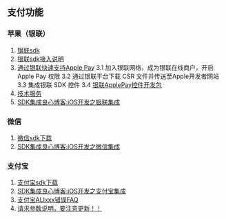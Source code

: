 ## 支付功能

### 苹果（银联）
1. [银联sdk](https://open.unionpay.com/ajweb/help/file/techFile?productId=3)
2. [银联sdk接入说明](http://www.jianshu.com/p/92d615f78509)
3. [通过银联快速支持Apple Pay](https://open.unionpay.com/apple/applepay.html)
3.1 加入银联网络，成为银联在线商户，开启 Apple Pay 权限
3.2 通过银联平台下载 CSR 文件并传送至Apple开发者网站
3.3 集成银联 SDK 控件
3.4 [银联ApplePay控件开发包](https://open.unionpay.com/ajweb/help/file/toDetailPage?id=345&flag=2)
4. [技术服务](https://open.unionpay.com/ajweb/product/detail?id=80)
2. [SDK集成良心博客:iOS开发之银联集成](http://www.jianshu.com/p/bc7471a5df7f)

### 微信
1. [微信sdk下载](https://pay.weixin.qq.com/wiki/doc/api/app.php?chapter=11_1)
2. [SDK集成良心博客:iOS开发之微信集成](http://www.jianshu.com/p/1c1c834b6d52)

### 支付宝
1. [支付宝sdk下载](https://b.alipay.com/order/productDetail.htm?productId=2013080604609654&tabId=4#ps-tabinfo-hash)
2. [SDK集成良心博客:iOS开发之支付宝集成](http://www.jianshu.com/p/b88f87a552a1)
3. [支付宝ALIxxx错误FAQ](https://doc.open.alipay.com/docs/doc.htm?spm=a219a.7629140.0.0.K8SYLt&treeId=59&articleId=104048&docType=1)
4. [请求参数说明，要注意更新！！](https://doc.open.alipay.com/doc2/detail?treeId=59&articleId=103663&docType=1)
